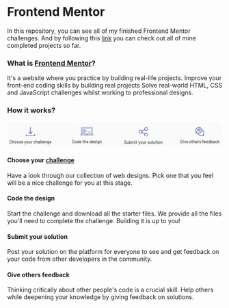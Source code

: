 # Frontend Mentor

In this repository, you can see all of my finished Frontend Mentor challenges. And by following this [link](https://stoic-meninsky-7d6f57.netlify.app/) you can check out all of mine completed projects so far.

### What is [Frontend Mentor](https://www.frontendmentor.io/)?

It's a website where you practice by building real-life projects. Improve your front-end coding skills by building real projects Solve real-world HTML, CSS and JavaScript challenges whilst working to professional designs.

### How it works?

![Frontend Mentor](Image.png)

#### Choose your [challenge](https://www.frontendmentor.io/challenges)

Have a look through our collection of web designs. Pick one that you feel will be a nice challenge for you at this stage.

#### Code the design

Start the challenge and download all the starter files. We provide all the files you'll need to complete the challenge. Building it is up to you!

#### Submit your solution

Post your solution on the platform for everyone to see and get feedback on your code from other developers in the community.

#### Give others feedback

Thinking critically about other people's code is a crucial skill. Help others while deepening your knowledge by giving feedback on solutions.
